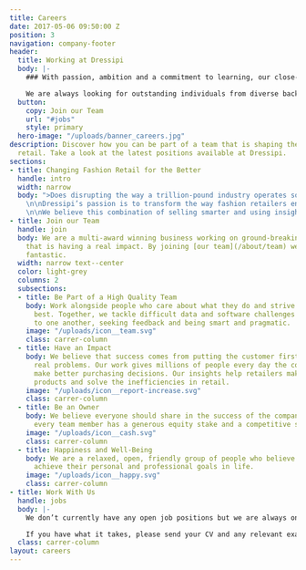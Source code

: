 ```yaml
---
title: Careers
date: 2017-05-06 09:50:00 Z
position: 3
navigation: company-footer
header:
  title: Working at Dressipi
  body: |-
    ### With passion, ambition and a commitment to learning, our close-knit team support, challenge and inspire each other every day.

    We are always looking for outstanding individuals from diverse backgrounds who want to be part of our fantastic team and help the fashion industry change
  button:
    copy: Join our Team
    url: "#jobs"
    style: primary
  hero-image: "/uploads/banner_careers.jpg"
description: Discover how you can be part of a team that is shaping the future of
  retail. Take a look at the latest positions available at Dressipi.
sections:
- title: Changing Fashion Retail for the Better
  handle: intro
  width: narrow
  body: ">Does disrupting the way a trillion-pound industry operates sound like an exciting challenge?
    \n\nDressipi’s passion is to transform the way fashion retailers engage with their customers whilst helping create more efficient supply chains. Through leading machine learning and AI, we give retailers the tools they need to offer deeper, entirely personalised customer experiences and make data-driven buying and merchandising decisions.
    \n\nWe believe this combination of selling smarter and using insight to buy and market better gives retailers the profitability they need to invest in creating an even better future for themselves and their customers.\n\nBacked by a great group of investors, Dressipi is trusted to deliver real impact to the bottom line of some of the UK Europe’s biggest retailers."
- title: Join our Team
  handle: join
  body: We are a multi-award winning business working on ground-breaking technology
    that is having a real impact. By joining [our team](/about/team) we can offer you something
    fantastic.
  width: narrow text--center
  color: light-grey
  columns: 2
  subsections:
  - title: Be Part of a High Quality Team
    body: Work alongside people who care about what they do and strive to do their
      best. Together, we tackle difficult data and software challenges by listening
      to one another, seeking feedback and being smart and pragmatic.
    image: "/uploads/icon__team.svg"
    class: carrer-column
  - title: Have an Impact
    body: We believe that success comes from putting the customer first and solving
      real problems. Our work gives millions of people every day the confidence to
      make better purchasing decisions. Our insights help retailers make better quality
      products and solve the inefficiencies in retail.
    image: "/uploads/icon__report-increase.svg"
    class: carrer-column
  - title: Be an Owner
    body: We believe everyone should share in the success of the company. That's why
      every team member has a generous equity stake and a competitive salary.
    image: "/uploads/icon__cash.svg"
    class: carrer-column
  - title: Happiness and Well-Being
    body: We are a relaxed, open, friendly group of people who believe everyone can
      achieve their personal and professional goals in life.
    image: "/uploads/icon__happy.svg"
    class: carrer-column
- title: Work With Us
  handle: jobs
  body: |-
    We don’t currently have any open job positions but we are always on the lookout for exceptional people who share our passion for helping the fashion industry change.

    If you have what it takes, please send your CV and any relevant examples of previous work (eg: websites, apps, Stack Overflow or GitHub profile) to [jobs@dressipi.com](mailto:jobs@dressipi.com).
  class: carrer-column
layout: careers
---
```


